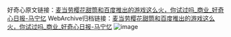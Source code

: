 好奇心原文链接：[麦当劳樱花甜筒和百度推出的游戏这么火，你试过吗_商业_好奇心日报-马宁忆](https://www.qdaily.com/articles/2904.html)
WebArchive归档链接：[麦当劳樱花甜筒和百度推出的游戏这么火，你试过吗_商业_好奇心日报-马宁忆](http://web.archive.org/web/20190623151634/https://www.qdaily.com/articles/2904.html)
![image](http://ww3.sinaimg.cn/large/007d5XDply1g3v6s004thj30u041g4qp)